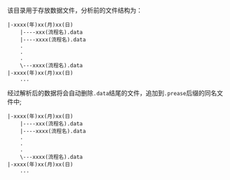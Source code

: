 该目录用于存放数据文件，分析前的文件结构为：

	
	|-xxxx(年)xx(月)xx(日)
		|----xxx(流程名).data
		|----xxxx(流程名).data
		.
		.
		.
		\---xxxx(流程名).data
	|-xxxx(年)xx(月)xx(日)
		...
	
经过解析后的数据将会自动删除`.data`结尾的文件，追加到`.prease`后缀的同名文件中;

	
	|-xxxx(年)xx(月)xx(日)
		|----xxx(流程名).data
		|----xxxx(流程名).data
		.
		.
		.
		\---xxxx(流程名).data
	|-xxxx(年)xx(月)xx(日)
		...
